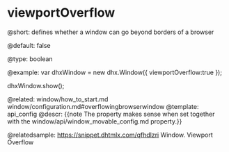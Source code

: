 viewportOverflow
=============

@short: 
defines whether a window can go beyond borders of a browser


@default:
false


@type: boolean

@example: 
var dhxWindow = new dhx.Window({
    viewportOverflow:true
});

dhxWindow.show();

@related: window/how_to_start.md
window/configuration.md#overflowingbrowserwindow
@template:	api_config
@descr: 
{{note The property makes sense when set together with the window/api/window_movable_config.md property.}}

@relatedsample: https://snippet.dhtmlx.com/qfhdlzri	Window. Viewport Overflow
